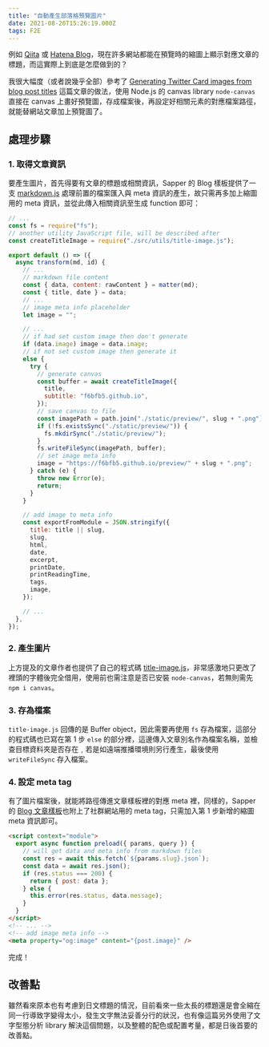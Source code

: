 ```yaml
---
title: "自動產生部落格預覽圖片"
date: 2021-08-26T15:26:19.000Z
tags: F2E
---
```


例如 [Qiita](https://qiita.com/) 或 [Hatena Blog](https://hatenablog.com/)，現在許多網站都能在預覽時的縮圖上顯示對應文章的標題，而這實際上到底是怎麼做到的？

我很大幅度（或者說幾乎全部）參考了 [Generating Twitter Card images from blog post titles](https://shuheikagawa.com/blog/2019/10/13/generating-twitter-card-images/) 這篇文章的做法，使用 Node.js 的 canvas library `node-canvas` 直接在 canvas 上畫好預覽圖，存成檔案後，再設定好相關元素的對應檔案路徑，就能替網站文章加上預覽圖了。

## 處理步驟

### 1. 取得文章資訊

要產生圖片，首先得要有文章的標題或相關資訊，Sapper 的 Blog 樣板提供了一支 [markdown.js](https://github.com/Charca/sapper-blog-template/blob/master/src/utils/markdown.js) 處理前置的檔案匯入與 meta 資訊的產生，故只需再多加上縮圖用的 meta 資訊，並從此傳入相關資訊至生成 function 即可：

```javascript
// ...
const fs = require("fs");
// another utility JavaScript file, will be described after
const createTitleImage = require("./src/utils/title-image.js");

export default () => ({
  async transform(md, id) {
    // ...
    // markdown file content
    const { data, content: rawContent } = matter(md);
    const { title, date } = data;
    // ...
    // image meta info placeholder
    let image = "";

    // ...
    // if had set custom image then don't generate
    if (data.image) image = data.image;
    // if not set custom image then generate it
    else {
      try {
        // generate canvas
        const buffer = await createTitleImage({
          title,
          subtitle: "f6bfb5.github.io",
        });
        // save canvas to file
        const imagePath = path.join("./static/preview/", slug + ".png");
        if (!fs.existsSync("./static/preview/")) {
          fs.mkdirSync("./static/preview/");
        }
        fs.writeFileSync(imagePath, buffer);
        // set image meta info
        image = "https://f6bfb5.github.io/preview/" + slug + ".png";
      } catch (e) {
        throw new Error(e);
        return;
      }
    }

    // add image to meta info
    const exportFromModule = JSON.stringify({
      title: title || slug,
      slug,
      html,
      date,
      excerpt,
      printDate,
      printReadingTime,
      tags,
      image,
    });

    // ...
  },
});
```

### 2. 產生圖片

上方提及的文章作者也提供了自己的程式碼 [title-image.js](https://github.com/shuhei/shuhei.github.com/blob/f30cb5cd85a4ef35a4fb73d94a01da44e03ae116/plugins/title-image.js)，非常感激地只更改了裡頭的字體後完全借用，使用前也需注意是否已安裝 `node-canvas`，若無則需先 `npm i canvas`。

### 3. 存為檔案

`title-image.js` 回傳的是 Buffer object，因此需要再使用 `fs` 存為檔案，這部分的程式碼也已寫在第 1 步 `else` 的部分裡，這邊傳入文章別名作為檔案名稱，並檢查目標資料夾是否存在﹐若是如遠端推播環境則另行產生，最後使用 `writeFileSync` 存入檔案。

### 4. 設定 meta tag

有了圖片檔案後，就能將路徑傳進文章樣板裡的對應 meta 裡，同樣的，Sapper 的 [Blog 文章樣板](https://github.com/Charca/sapper-blog-template/blob/master/src/routes/blog/%5Bslug%5D.svelte)也附上了社群網站用的 meta tag，只需加入第 1 步新增的縮圖 meta 資訊即可。

```html
<script context="module">
  export async function preload({ params, query }) {
    // will get data and meta info from markdown files
    const res = await this.fetch(`${params.slug}.json`);
    const data = await res.json();
    if (res.status === 200) {
      return { post: data };
    } else {
      this.error(res.status, data.message);
    }
  }
</script>
<!-- ... -->
<!-- add image meta info -->
<meta property="og:image" content="{post.image}" />
```

完成！

## 改善點

雖然看來原本也有考慮到日文標題的情況，目前看來一些太長的標題還是會全縮在同一行導致字變得太小，發生文字無法妥善分行的狀況，也有像這篇另外使用了文字型態分析 library 解決這個問題，以及整體的配色或配置考量，都是日後首要的改善點。
